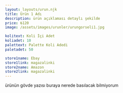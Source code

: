 ```yaml
---
layout: layouts/urun.njk
title: Ürün 1 Adı
description: ürün açıklaması detaylı şekilde
price: ₺120
image: /assets/images/urunler/urungorseli1.jpg

kolitext: Koli İçi Adet
koliadet: 10
palettext: Palette Koli Adedi
paletadet: 50

store1name: Ebay
store1link: magazalinki
store2name: Amazon
store2link: magazalinki
---
```


ürünün gövde yazısı buraya nerede basılacak bilmiyorum